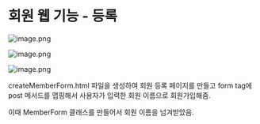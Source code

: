 # 회원 웹 기능 - 등록

![image.png](attachment:4b2ba281-e573-4942-b59a-2c05100fe59f:image.png)

![image.png](attachment:e3ac1446-22a6-4162-844e-d89de7efe7ad:image.png)

![image.png](attachment:46e32392-460d-4c51-92aa-41650b7adf60:image.png)

createMemberForm.html 파일을 생성하여 회원 등록 페이지를 만들고 form tag에 post 메서드를 맵핑해서 사용자가 입력한 회원 이름으로 회원가입해줌.

이때 MemberForm 클래스를 만들어서 회원 이름을 넘겨받았음.